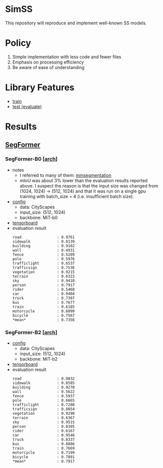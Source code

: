 # SimSS

This repository will reproduce and implement well-known SS models.

# Policy

1. Simple implementation with less code and fewer files
1. Emphasis on processing efficiency
1. Be aware of ease of understanding

# Library Features

- [train](./tools/train.py)
- [test (evaluate)](./tools/test.py)

# Results

## [SegFormer](https://arxiv.org/abs/2105.15203)

### SegFormer-B0 [[arch](./docs/archs/segformer_mit-b0.txt)]

- notes
  - I referred to many of them: [mmsegmentation](https://github.com/open-mmlab/mmsegmentation/blob/master/mmseg/models/backbones/mit.py)
  - mIoU was about 3% lower than the evaluation results reported above. I suspect the reason is that the input size was changed from (1024, 1024) -> (512, 1024) and that it was run on a single gpu training with batch_size = 4 (i.e. insufficient batch size).
- [config](./configs/segformer_mit-b0_cityscapes_h512_w1024.yaml)
  - data: CityScapes
  - input_size: (512, 1024)
  - backbone: MiT-b0
- [tensorboard](https://tensorboard.dev/experiment/jZM1DMx3RaKGspfAeq7psA/)
- evaluation result
  ```
  road                : 0.9761
  sidewalk            : 0.8139
  building            : 0.9102
  wall                : 0.4931
  fence               : 0.5209
  pole                : 0.5976
  trafficlight        : 0.6537
  trafficsign         : 0.7536
  vegetation          : 0.9215
  terrain             : 0.6323
  sky                 : 0.9410
  person              : 0.7917
  rider               : 0.5468
  car                 : 0.9404
  truck               : 0.7307
  bus                 : 0.7677
  train               : 0.6185
  motorcycle          : 0.6099
  bicycle             : 0.7567
  *mean*              : 0.7356
  ```

### SegFormer-B2 [[arch](./docs/archs/segformer_mit-b2.txt)]

- [config](./configs/segformer_mit-b2_cityscapes_h512_w1024.yaml)
  - data: CityScapes
  - input_size: (512, 1024)
  - backbone: MiT-b2
- [tensorboard](https://tensorboard.dev/experiment/GYcrBXvOT16GU1Pv10CbQQ/)
- evaluation result
  ```
  road                : 0.9832
  sidewalk            : 0.8585
  building            : 0.9270
  wall                : 0.5622
  fence               : 0.5937
  pole                : 0.6665
  trafficlight        : 0.7280
  trafficsign         : 0.8054
  vegetation          : 0.9290
  terrain             : 0.6367
  sky                 : 0.9515
  person              : 0.8305
  rider               : 0.6167
  car                 : 0.9546
  truck               : 0.8337
  bus                 : 0.8886
  train               : 0.7669
  motorcycle          : 0.7199
  bicycle             : 0.7891
  *mean*              : 0.7917
  ```
